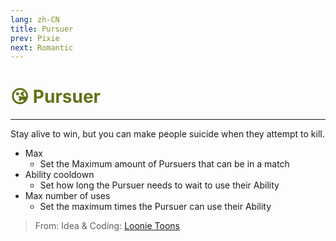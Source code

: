 ```yaml
---
lang: zh-CN
title: Pursuer
prev: Pixie
next: Romantic
---
```


# <font color="#617218">😘 <b>Pursuer</b></font> <Badge text="Benign" type="tip" vertical="middle"/>

***

Stay alive to win, but you can make people suicide when they attempt to kill.

- Max
  - Set the Maximum amount of Pursuers that can be in a match
- Ability cooldown
  - Set how long the Pursuer needs to wait to use their Ability
- Max number of uses
  - Set the maximum times the Pursuer can use their Ability

> From: Idea & Coding: [Loonie Toons](https://github.com/Loonie-Toons)
